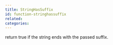 ```yaml
---
title: StringHasSuffix
id: function-stringhassuffix
related:
categories:
---
```


return true if the string ends with the passed suffix.
